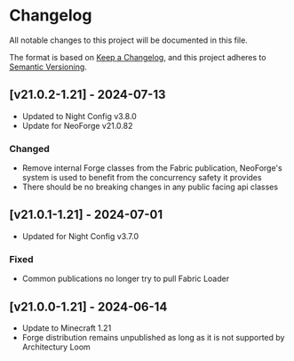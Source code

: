# Changelog
All notable changes to this project will be documented in this file.

The format is based on [Keep a Changelog](https://keepachangelog.com/en/1.0.0/),
and this project adheres to [Semantic Versioning](https://semver.org/spec/v2.0.0.html).

## [v21.0.2-1.21] - 2024-07-13
- Updated to Night Config v3.8.0
- Update for NeoForge v21.0.82
### Changed
- Remove internal Forge classes from the Fabric publication, NeoForge's system is used to benefit from the concurrency safety it provides
- There should be no breaking changes in any public facing api classes

## [v21.0.1-1.21] - 2024-07-01
- Updated for Night Config v3.7.0
### Fixed
- Common publications no longer try to pull Fabric Loader

## [v21.0.0-1.21] - 2024-06-14
- Update to Minecraft 1.21
- Forge distribution remains unpublished as long as it is not supported by Architectury Loom

[Keep a Changelog]: https://keepachangelog.com/en/1.0.0/
